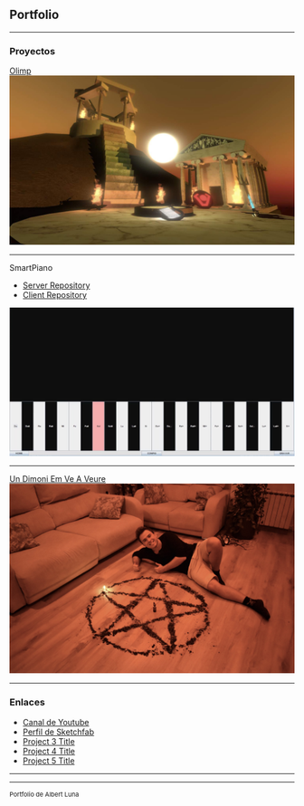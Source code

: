 ## Portfolio

---

### Proyectos

[Olimp](https://github.com/albertluna/Olimp_executable/)
<img src="/pdf/Foto_Olimp.jpg?raw=true"/>

---
SmartPiano
 - [Server Repository](https://github.com/albertluna/SmartPiano_Server)
 - [Client Repository](https://github.com/albertluna/SmartPiano_Client)
<img src="images/smartpiano.jpg?raw=true"/>

---
[Un Dimoni Em Ve A Veure](https://www.youtube.com/watch?v=6wn-p90MXIw/)
<img src="/images/UDEVAV_foto.JPG?raw=true"/>

---

### Enlaces

- [Canal de Youtube](https://www.youtube.com/channel/UCwkT-sYdwxnXuFxn2ChyB_Q/)
- [Perfil de Sketchfab](https://sketchfab.com/albertluna)
- [Project 3 Title](http://example.com/)
- [Project 4 Title](http://example.com/)
- [Project 5 Title](http://example.com/)

---




---
<p style="font-size:11px">Portfolio de Albert Luna</p>
